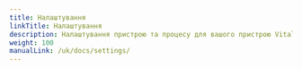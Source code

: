 ```yaml
---
title: Налаштування
linkTitle: Налаштування
description: Налаштування пристрою та процесу для вашого пристрою VitalControl
weight: 100
manualLink: /uk/docs/settings/
---
```

<script>
  window.location.href = "/uk/docs/settings/";
</script>
